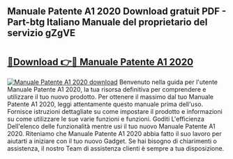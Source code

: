 ## Manuale Patente A1 2020 Download gratuit PDF - Part-btg Italiano Manuale del proprietario del servizio gZgVE

# <h2><a href="http://dfclw55.blite.top/?on=Manuale+Patente+A1+2020">🔗Download 👉🔴 Manuale Patente A1 2020</a></h2>

[![Manuale Patente A1 2020 download](https://i.imgur.com/lujVjoI.png)](http://dfclw55.blite.top/?on=Manuale+Patente+A1+2020)
Benvenuto nella guida per l'utente Manuale Patente A1 2020, la tua risorsa definitiva per comprendere e utilizzare il tuo nuovo prodotto. Per ottenere il massimo dal tuo Manuale Patente A1 2020, leggi attentamente questo manuale prima dell'uso. Fornisce istruzioni dettagliate su come impostare il prodotto e informazioni su come utilizzare le sue varie funzioni e funzioni. Goditi L'efficienza Dell'elenco delle funzionalità mentre usi il tuo nuovo Manuale Patente A1 2020. Riteniamo che Manuale Patente A1 2020 abbia fatto il suo lavoro per aiutarti a iniziare con il tuo nuovo Gadget. Se hai bisogno di chiarimenti o assistenza, il nostro Team di assistenza clienti è sempre a tua disposizione.
